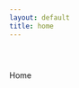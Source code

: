 ```yaml
---
layout: default 
title: home
---
```


<header>
<title>Home</title>
<meta charset=utf-8>

</header>
<body>
  Home
</body>
